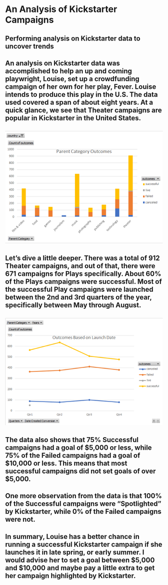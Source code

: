 # An Analysis of Kickstarter Campaigns
## Performing analysis on Kickstarter data to uncover trends
An analysis on Kickstarter data was accomplished to help an up and coming playwright, Louise, set up a crowdfunding campaign of her own for her play, Fever.  Louise intends to produce this play in the U.S.  The data used covered a span of about eight years.  At a quick glance, we see that Theater campaigns are popular in Kickstarter in the United States.
---
![Parent_Category_Outcomes](https://github.com/ABonuan/kickstarter-analysis/blob/master/Parent%20Category%20Outcomes.png)
---
Let’s dive a little deeper.  There was a total of 912 Theater campaigns, and out of that, there were 671 campaigns for Plays specifically.  About 60% of the Plays campaigns were successful.  Most of the successful Play campaigns were launched between the 2nd and 3rd quarters of the year, specifically between May through August.
---
![Outcomes_Based_on_Launch_Date](https://github.com/ABonuan/kickstarter-analysis/blob/master/Outcomes%20Based%20on%20Launch%20Date.png)
---
The data also shows that 75% Successful campaigns had a goal of $5,000 or less, while 75% of the Failed campaigns had a goal of $10,000 or less.  This means that most successful campaigns did not set goals of over $5,000.
---
One more observation from the data is that 100% of the Successful campaigns were “Spotlighted” by Kickstarter, while 0% of the Failed campaigns were not.
---
In summary, Louise has a better chance in running a successful Kickstarter campaign if she launches it in late spring, or early summer.  I would advise her to set a goal between $5,000 and $10,000 and maybe pay a little extra to get her campaign highlighted by Kickstarter.
---
